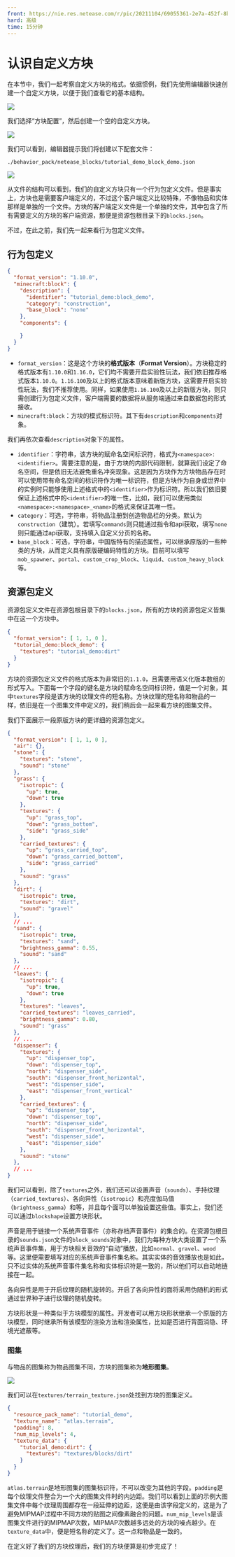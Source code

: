 ```yaml
---
front: https://nie.res.netease.com/r/pic/20211104/69055361-2e7a-452f-8b1a-f23e1262a03a.jpg
hard: 高级
time: 15分钟
---
```


# 认识自定义方块

在本节中，我们一起考察自定义方块的格式。依据惯例，我们先使用编辑器快速创建一个自定义方块，以便于我们查看它的基本结构。

![](./images/10.1_block_config.png)

我们选择“方块配置”，然后创建一个空的自定义方块。

![](./images/10.1_block_create.png)

我们可以看到，编辑器提示我们将创建以下配套文件：

```shell
./behavior_pack/netease_blocks/tutorial_demo_block_demo.json
```

![](./images/10.1_block_created.png)

从文件的结构可以看到，我们的自定义方块只有一个行为包定义文件。但是事实上，方块也是需要客户端定义的，不过这个客户端定义比较特殊，不像物品和实体那样是单独的一个文件。方块的客户端定义文件是一个单独的文件，其中包含了所有需要定义的方块的客户端资源，那便是资源包根目录下的`blocks.json`。

不过，在此之前，我们先一起来看行为包定义文件。

## 行为包定义

```json
{
  "format_version": "1.10.0",
  "minecraft:block": {
    "description": {
      "identifier": "tutorial_demo:block_demo",
      "category": "construction",
      "base_block": "none"
    },
    "components": {

    }
  }
}
```

- `format_version`：这是这个方块的**格式版本**（**Format Version**）。方块稳定的格式版本有`1.10.0`和`1.16.0`，它们均不需要开启实验性玩法，我们依旧推荐格式版本`1.10.0`。`1.16.100`及以上的格式版本意味着新版方块，这需要开启实验性玩法，我们不推荐使用。同样，如果使用`1.16.100`及以上的新版方块，则只需创建行为包定义文件，客户端需要的数据将从服务端通过来自数据包的形式接收。
- `minecraft:block`：方块的模式标识符。其下有`description`和`components`对象。

我们再依次查看`description`对象下的属性。

- `identifier`：字符串，该方块的赋命名空间标识符，格式为`<namespace>:<identifier>`。需要注意的是，由于方块的内部代码限制，就算我们设定了命名空间，但是依旧无法避免重名冲突现象。这是因为方块作为方块物品存在时可以使用带有命名空间的标识符作为唯一标识符，但是方块作为自身或世界中的实例时只能够使用上述格式中的`<identifier>`作为标识符。所以我们依旧要保证上述格式中的`<identifier>`的唯一性，比如，我们可以使用类似`<namespace>:<namespace>_<name>`的格式来保证其唯一性。
- `category`：可选，字符串，将物品注册到创造物品栏的分类。默认为`construction`（建筑）。若填写`commands`则只能通过指令和api获取，填写`none`则只能通过api获取，支持填入自定义分页的名称。
- `base_block`：可选，字符串，中国版特有的描述属性，可以继承原版的一些种类的方块，从而定义具有原版硬编码特性的方块。目前可以填写`mob_spawner`、`portal`、`custom_crop_block`、`liquid`、`custom_heavy_block`等。

## 资源包定义

资源包定义文件在资源包根目录下的`blocks.json`，所有的方块的资源包定义皆集中在这一个方块中。

```json
{
  "format_version": [ 1, 1, 0 ],
  "tutorial_demo:block_demo": {
    "textures": "tutorial_demo:dirt"
  }
}
```

方块的资源包定义文件的格式版本为非常旧的`1.1.0`，且需要用语义化版本数组的形式写入。下面每一个字段的键名是方块的赋命名空间标识符，值是一个对象，其中`textures`字段是该方块的纹理文件的短名称。方块纹理的短名称和物品的一样，依旧是在一个图集文件中定义的，我们稍后会一起来看方块的图集文件。

我们下面展示一段原版方块的更详细的资源包定义。

```json
{
  "format_version": [ 1, 1, 0 ],
  "air": {},
  "stone": {
    "textures": "stone",
    "sound": "stone"
  },
  "grass": {
    "isotropic": {
      "up": true,
      "down": true
    },
    "textures": {
      "up": "grass_top",
      "down": "grass_bottom",
      "side": "grass_side"
    },
    "carried_textures": {
      "up": "grass_carried_top",
      "down": "grass_carried_bottom",
      "side": "grass_carried"
    },
    "sound": "grass"
  },
  "dirt": {
    "isotropic": true,
    "textures": "dirt",
    "sound": "gravel"
  },
  // ...
  "sand": {
    "isotropic": true,
    "textures": "sand",
    "brightness_gamma": 0.55,
    "sound": "sand"
  },
  // ...
  "leaves": {
    "isotropic": {
      "up": true,
      "down": true
    },
    "textures": "leaves",
    "carried_textures": "leaves_carried",
    "brightness_gamma": 0.80,
    "sound": "grass"
  },
  // ...
  "dispenser": {
    "textures": {
      "up": "dispenser_top",
      "down": "dispenser_top",
      "north": "dispenser_side",
      "south": "dispenser_front_horizontal",
      "west": "dispenser_side",
      "east": "dispenser_front_vertical"
    },
    "carried_textures": {
      "up": "dispenser_top",
      "down": "dispenser_top",
      "north": "dispenser_side",
      "south": "dispenser_front_horizontal",
      "west": "dispenser_side",
      "east": "dispenser_side"
    },
    "sound": "stone"
  },
  // ...
}
```

我们可以看到，除了`textures`之外，我们还可以设置声音（`sounds`）、手持纹理（`carried_textures`）、各向异性（`isotropic`）和亮度伽马值（`brightness_gamma`）和等，并且每个面可以单独设置这些值。事实上，我们还可以通过`blockshape`设置方块形状。

声音是用于链接一个系统声音事件（亦称存档声音事件）的集合的。在资源包根目录的`sounds.json`文件的`block_sounds`对象中，我们为每种方块大类设置了一个系统声音事件集，用于方块相关音效的“自动”播放，比如`normal`、`gravel`、`wood`等。这里便需要填写对应的系统声音事件集名称。其实实体的音效播放也是如此，只不过实体的系统声音事件集名称和实体标识符是一致的，所以他们可以自动地链接在一起。

各向异性是用于开启纹理的随机旋转的。开启了各向异性的面将采用伪随机的形式通过世界种子进行纹理的随机旋转。

方块形状是一种类似于方块模型的属性。开发者可以用方块形状继承一个原版的方块模型，同时继承所有该模型的渲染方法和渲染属性，比如是否进行背面消隐、环境光遮蔽等。

### 图集

与物品的图集称为物品图集不同，方块的图集称为**地形图集**。

![](./images/10.1_terrain_atlas.png)

我们可以在`textures/terrain_texture.json`处找到方块的图集定义。

```json
{
  "resource_pack_name": "tutorial_demo",
  "texture_name": "atlas.terrain",
  "padding": 8,
  "num_mip_levels": 4,
  "texture_data": {
    "tutorial_demo:dirt": {
      "textures": "textures/blocks/dirt"
    }
  }
}
```

`atlas.terrain`是地形图集的图集标识符，不可以改变为其他的字段。`padding`是每个纹理文件整合为一个大的图集文件时的内边距。我们可以看到上面的示例大图集文件中每个纹理周围都存在一段延伸的边距，这便是由该字段定义的，这是为了避免MIPMAP过程中不同方块的贴图之间像素融合的问题。`num_mip_levels`是该图集文件进行的MIPMAP次数，MIPMAP次数越多远处的方块的噪点越少。在`texture_data`中，便是短名称的定义了。这一点和物品是一致的。

在定义好了我们的方块纹理后，我们的方块便算是初步完成了！
